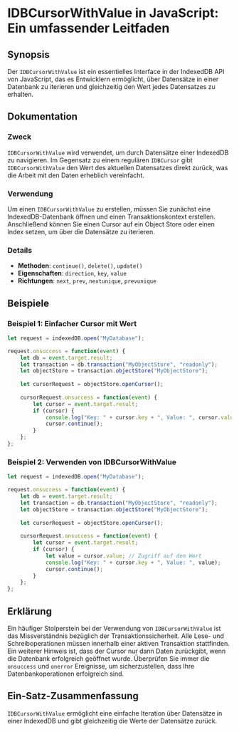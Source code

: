 <!--
Meta Description: # IDBCursorWithValue in JavaScript: Ein umfassender Leitfaden ## Synopsis Der `IDBCursorWithValue` ist ein essentielles Interface in der IndexedDB API...
Meta Keywords: cursor, let, idbcursorwithvalue, event, value
-->

# IDBCursorWithValue in JavaScript: Ein umfassender Leitfaden

## Synopsis
Der `IDBCursorWithValue` ist ein essentielles Interface in der IndexedDB API von JavaScript, das es Entwicklern ermöglicht, über Datensätze in einer Datenbank zu iterieren und gleichzeitig den Wert jedes Datensatzes zu erhalten.

## Dokumentation

### Zweck
`IDBCursorWithValue` wird verwendet, um durch Datensätze einer IndexedDB zu navigieren. Im Gegensatz zu einem regulären `IDBCursor` gibt `IDBCursorWithValue` den Wert des aktuellen Datensatzes direkt zurück, was die Arbeit mit den Daten erheblich vereinfacht.

### Verwendung
Um einen `IDBCursorWithValue` zu erstellen, müssen Sie zunächst eine IndexedDB-Datenbank öffnen und einen Transaktionskontext erstellen. Anschließend können Sie einen Cursor auf ein Object Store oder einen Index setzen, um über die Datensätze zu iterieren.

### Details
- **Methoden**: `continue()`, `delete()`, `update()`
- **Eigenschaften**: `direction`, `key`, `value`
- **Richtungen**: `next`, `prev`, `nextunique`, `prevunique`

## Beispiele

### Beispiel 1: Einfacher Cursor mit Wert
```javascript
let request = indexedDB.open("MyDatabase");

request.onsuccess = function(event) {
    let db = event.target.result;
    let transaction = db.transaction("MyObjectStore", "readonly");
    let objectStore = transaction.objectStore("MyObjectStore");
    
    let cursorRequest = objectStore.openCursor();
    
    cursorRequest.onsuccess = function(event) {
        let cursor = event.target.result;
        if (cursor) {
            console.log("Key: " + cursor.key + ", Value: ", cursor.value);
            cursor.continue();
        }
    };
};
```

### Beispiel 2: Verwenden von IDBCursorWithValue
```javascript
let request = indexedDB.open("MyDatabase");

request.onsuccess = function(event) {
    let db = event.target.result;
    let transaction = db.transaction("MyObjectStore", "readonly");
    let objectStore = transaction.objectStore("MyObjectStore");
    
    let cursorRequest = objectStore.openCursor();
    
    cursorRequest.onsuccess = function(event) {
        let cursor = event.target.result;
        if (cursor) {
            let value = cursor.value; // Zugriff auf den Wert
            console.log("Key: " + cursor.key + ", Value: ", value);
            cursor.continue();
        }
    };
};
```

## Erklärung
Ein häufiger Stolperstein bei der Verwendung von `IDBCursorWithValue` ist das Missverständnis bezüglich der Transaktionssicherheit. Alle Lese- und Schreiboperationen müssen innerhalb einer aktiven Transaktion stattfinden. Ein weiterer Hinweis ist, dass der Cursor nur dann Daten zurückgibt, wenn die Datenbank erfolgreich geöffnet wurde. Überprüfen Sie immer die `onsuccess` und `onerror` Ereignisse, um sicherzustellen, dass Ihre Datenbankoperationen erfolgreich sind.

## Ein-Satz-Zusammenfassung
`IDBCursorWithValue` ermöglicht eine einfache Iteration über Datensätze in einer IndexedDB und gibt gleichzeitig die Werte der Datensätze zurück.